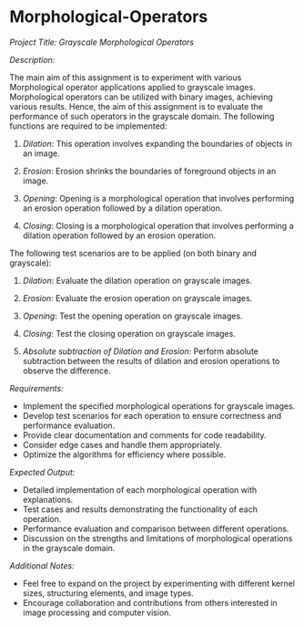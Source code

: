 # Morphological-Operators
*Project Title: Grayscale Morphological Operators*

*Description:*

The main aim of this assignment is to experiment with various Morphological operator applications applied to grayscale images. Morphological operators can be utilized with binary images, achieving various results. Hence, the aim of this assignment is to evaluate the performance of such operators in the grayscale domain. The following functions are required to be implemented:

1. *Dilation*: This operation involves expanding the boundaries of objects in an image.

2. *Erosion*: Erosion shrinks the boundaries of foreground objects in an image.

3. *Opening*: Opening is a morphological operation that involves performing an erosion operation followed by a dilation operation.

4. *Closing*: Closing is a morphological operation that involves performing a dilation operation followed by an erosion operation.

The following test scenarios are to be applied (on both binary and grayscale):

1. *Dilation*: Evaluate the dilation operation on grayscale images.

2. *Erosion*: Evaluate the erosion operation on grayscale images.

3. *Opening*: Test the opening operation on grayscale images.

4. *Closing*: Test the closing operation on grayscale images.

5. *Absolute subtraction of Dilation and Erosion*: Perform absolute subtraction between the results of dilation and erosion operations to observe the difference.

*Requirements:*

- Implement the specified morphological operations for grayscale images.
- Develop test scenarios for each operation to ensure correctness and performance evaluation.
- Provide clear documentation and comments for code readability.
- Consider edge cases and handle them appropriately.
- Optimize the algorithms for efficiency where possible.

*Expected Output:*

- Detailed implementation of each morphological operation with explanations.
- Test cases and results demonstrating the functionality of each operation.
- Performance evaluation and comparison between different operations.
- Discussion on the strengths and limitations of morphological operations in the grayscale domain.

*Additional Notes:*

- Feel free to expand on the project by experimenting with different kernel sizes, structuring elements, and image types.
- Encourage collaboration and contributions from others interested in image processing and computer vision.
